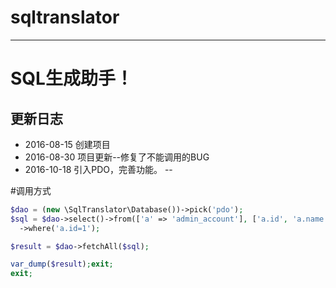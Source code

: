 # sqltranslator
-------------
# SQL生成助手！
## 更新日志
+ 2016-08-15 创建项目
+ 2016-08-30 项目更新--修复了不能调用的BUG
+ 2016-10-18 引入PDO，完善功能。
--

#调用方式
```php
$dao = (new \SqlTranslator\Database())->pick('pdo');
$sql = $dao->select()->from(['a' => 'admin_account'], ['a.id', 'a.name'])
  ->where('a.id=1');

$result = $dao->fetchAll($sql);

var_dump($result);exit;
exit;

```
